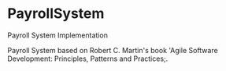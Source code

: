 # PayrollSystem
Payroll System Implementation

Payroll System based on Robert C. Martin's book 'Agile Software Development: Principles, Patterns and Practices;.
